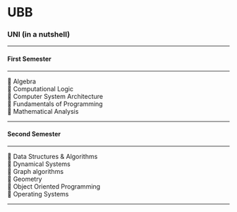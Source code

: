 # UBB

### UNI (in a nutshell) ###
- - - -

#### First Semester ####

- - - -

📌 Algebra <br />
📌 Computational Logic <br />
📌 Computer System Architecture <br />
📌 Fundamentals of Programming <br />
📌 Mathematical Analysis <br />

- - - -

#### Second Semester ####

- - - -

📌 Data Structures & Algorithms <br />
📌 Dynamical Systems <br />
📌 Graph algorithms <br />
📌 Geometry <br />
📌 Object Oriented Programming <br />
📌 Operating Systems <br />

- - - -
